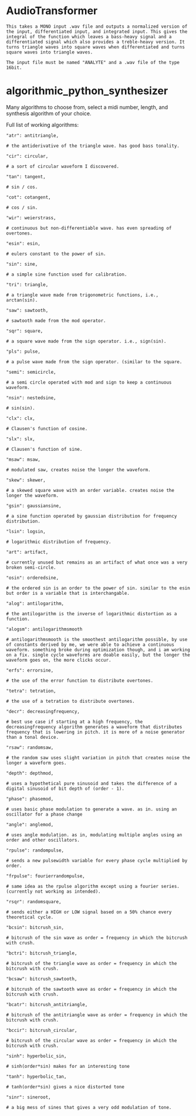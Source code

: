 # AudioTransformer
    This takes a MONO input .wav file and outputs a normalized version of the input, differentiated input, and integrated input. This gives the integral of the function which leaves a bass-heavy signal and a differentiated signal which also provides a treble-heavy version. It turns triangle waves into square waves when differentiated and turns square waves into triangle waves.

    The input file must be named "ANALYTE" and a .wav file of the type 16bit.


# algorithmic_python_synthesizer
Many algorithms to choose from, select a midi number, length, and synthesis algorithm of your choice. 

Full list of working algorithms:

    "atr": antitriangle,
    
    # the antiderivative of the triangle wave. has good bass tonality.
    
    "cir": circular,
    
    # a sort of circular waveform I discovered.
    
    "tan": tangent,
    
    # sin / cos.
    
    "cot": cotangent,
    
    # cos / sin.
    
    "wir": weierstrass,
    
    # continuous but non-differentiable wave. has even spreading of overtones.
    
    "esin": esin,
    
    # eulers constant to the power of sin.
    
    "sin": sine,
    
    # a simple sine function used for calibration.
    
    "tri": triangle,
    
    # a triangle wave made from trigonometric functions, i.e., arctan(sin).
    
    "saw": sawtooth,
    
    # sawtooth made from the mod operator.
    
    "sqr": square,
    
    # a square wave made from the sign operator. i.e., sign(sin).
    
    "pls": pulse,
    
    # a pulse wave made from the sign operator. (similar to the square.
    
    "semi": semicircle,
    
    # a semi circle operated with mod and sign to keep a continuous waveform.
    
    "nsin": nestedsine,
    
    # sin(sin).
    
    "clx": clx,
    
    # Clausen's function of cosine.
    
    "slx": slx,
    
    # Clausen's function of sine.
    
    "msaw": msaw,
    
    # modulated saw, creates noise the longer the waveform.
    
    "skew": skewer,
    
    # a skewed square wave with an order variable. creates noise the longer the waveform.
    
    "gsin": gaussiansine,
    
    # a sine function operated by gaussian distribution for frequency distribution.
    
    "lsin": logsin,
    
    # logarithmic distribution of frequency.
    
    "art": artifact,
    
    # currently unused but remains as an artifact of what once was a very broken semi-circle.
    
    "osin": orderedsine,
    
    # the ordered sin is an order to the power of sin. similar to the esin but order is a variable that is interchangable.
    
    "alog": antilogarithm,
    
    # the antilogarithm is the inverse of logarithmic distortion as a function.
    
    "alogsm": antilogarithmsmooth
    
    # antilogarithmsmooth is the smoothest antilogarithm possible, by use of constants derived by me, we were able to achieve a continuous waveform. something broke during optimization though, and i am working on a fix. single cycle waveforms are doable easily, but the longer the waveform goes on, the more clicks occur. 
    
    "erfs": errorsine,
    
    # the use of the error function to distribute overtones.
    
    "tetra": tetration,
    
    # the use of a tetration to distribute overtones.
    
    "decr": decreasingfrequency,
    
    # best use case if starting at a high frequency, the decreasingfrequency algorithm generates a waveform that distributes frequency that is lowering in pitch. it is more of a noise generator than a tonal device.
    
    "rsaw": randomsaw,
    
    # the random saw uses slight variation in pitch that creates noise the longer a waveform goes.
    
    "depth": depthmod,
    
    # uses a hypothetical pure sinusoid and takes the difference of a digital sinusoid of bit depth of (order - 1).
    
    "phase": phasemod,
    
    # uses basic phase modulation to generate a wave. as in. using an oscillator for a phase change
    
    "angle": anglemod,
    
    # uses angle modulation. as in, modulating multiple angles using an order and other oscillators.
    
    "rpulse": randompulse,
    
    # sends a new pulsewidth variable for every phase cycle multiplied by order.

    "frpulse": fourierrandompulse,
    
    # same idea as the rpulse algorithm except using a fourier series. (currently not working as intended).
    
    "rsqr": randomsquare,
    
    # sends either a HIGH or LOW signal based on a 50% chance every theoretical cycle.
    
    "bcsin": bitcrush_sin,
    
    # bitcrush of the sin wave as order = frequency in which the bitcrush with crush.
    
    "bctri": bitcrush_triangle,
    
    # bitcrush of the triangle wave as order = frequency in which the bitcrush with crush.
    
    "bcsaw": bitcrush_sawtooth,
    
    # bitcrush of the sawtooth wave as order = frequency in which the bitcrush with crush.
    
    "bcatr": bitcrush_antitriangle,
    
    # bitcrush of the antitriangle wave as order = frequency in which the bitcrush with crush.
    
    "bccir": bitcrush_circular,
    
    # bitcrush of the circular wave as order = frequency in which the bitcrush with crush.
    
    "sinh": hyperbolic_sin,
    
    # sinh(order*sin) makes for an interesting tone
    
    "tanh": hyperbolic_tan,
    
    # tanh(order*sin) gives a nice distorted tone
    
    "sinr": sineroot,
    
    # a big mess of sines that gives a very odd modulation of tone.
